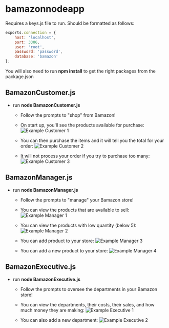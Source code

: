# bamazonnodeapp

Requires a keys.js file to run.  Should be formatted as follows:

```javascript
exports.connection = {
	host: 'localhost',
	port: 3306,
	user: 'root',
	password: 'password',
	database: 'bamazon'
};
```

You will also need to run **npm install** to get the right packages from the package.json

## BamazonCustomer.js

- run **node BamazonCustomer.js**
	-  Follow the prompts to "shop" from Bamazon!

	-  On start up, you'll see the products available for purchase:
	![Example Customer 1](/images/customer01.png)

	-  You can then purchase the items and it will tell you the total for your order:
	![Example Customer 2](/images/customer02.png)

	-  It will not process your order if you try to purchase too many:
	![Example Customer 3](/images/customer03.png)

## BamazonManager.js

- run **node BamazonManager.js**
	-  Follow the prompts to "manage" your Bamazon store!

	-  You can view the products that are available to sell:
	![Example Manager 1](/images/manager01.png)

	-  You can view the products with low quantity (below 5):
	![Example Manager 2](/images/manager02.png)

	-  You can add product to your store:
	![Example Manager 3](/images/manager03.png)

	-  You can add a new product to your store:
	![Example Manager 4](/images/manager04.png)

## BamazonExecutive.js

- run **node BamazonExecutive.js**
	-  Follow the prompts to oversee the departments in your Bamazon store!

	-  You can view the departments, their costs, their sales, and how much money they are making:
	![Example Executive 1](/images/executive01.png)

	-  You can also add a new department:
	![Example Executive 2](/images/executive02.png)
